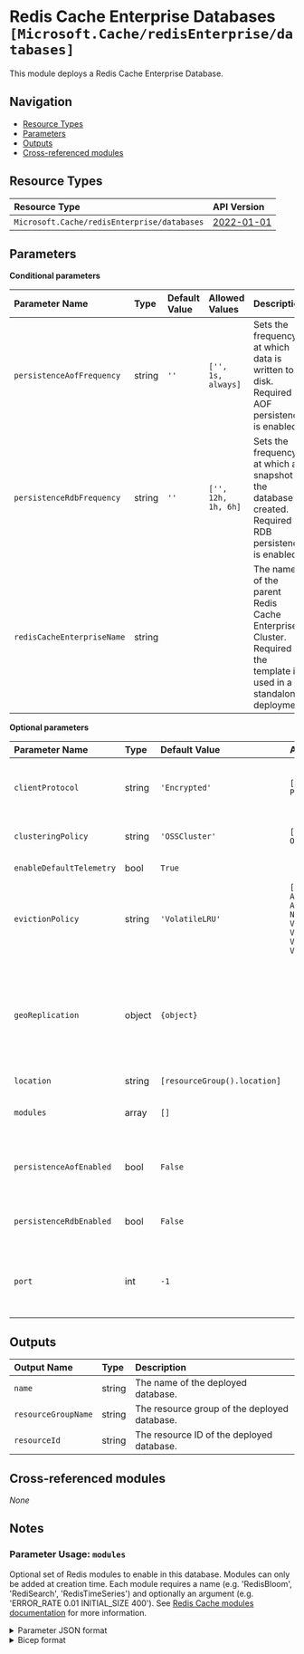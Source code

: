# Redis Cache Enterprise Databases `[Microsoft.Cache/redisEnterprise/databases]`

This module deploys a Redis Cache Enterprise Database.

## Navigation

- [Resource Types](#Resource-Types)
- [Parameters](#Parameters)
- [Outputs](#Outputs)
- [Cross-referenced modules](#Cross-referenced-modules)

## Resource Types

| Resource Type | API Version |
| :-- | :-- |
| `Microsoft.Cache/redisEnterprise/databases` | [2022-01-01](https://learn.microsoft.com/en-us/azure/templates/Microsoft.Cache/2022-01-01/redisEnterprise/databases) |

## Parameters

**Conditional parameters**

| Parameter Name | Type | Default Value | Allowed Values | Description |
| :-- | :-- | :-- | :-- | :-- |
| `persistenceAofFrequency` | string | `''` | `['', 1s, always]` | Sets the frequency at which data is written to disk. Required if AOF persistence is enabled. |
| `persistenceRdbFrequency` | string | `''` | `['', 12h, 1h, 6h]` | Sets the frequency at which a snapshot of the database is created. Required if RDB persistence is enabled. |
| `redisCacheEnterpriseName` | string |  |  | The name of the parent Redis Cache Enterprise Cluster. Required if the template is used in a standalone deployment. |

**Optional parameters**

| Parameter Name | Type | Default Value | Allowed Values | Description |
| :-- | :-- | :-- | :-- | :-- |
| `clientProtocol` | string | `'Encrypted'` | `[Encrypted, Plaintext]` | Specifies whether redis clients can connect using TLS-encrypted or plaintext redis protocols. Default is TLS-encrypted. |
| `clusteringPolicy` | string | `'OSSCluster'` | `[EnterpriseCluster, OSSCluster]` | Specifies the clustering policy to enable at creation time of the Redis Cache Enterprise Cluster. |
| `enableDefaultTelemetry` | bool | `True` |  | Enable telemetry via a Globally Unique Identifier (GUID). |
| `evictionPolicy` | string | `'VolatileLRU'` | `[AllKeysLFU, AllKeysLRU, AllKeysRandom, NoEviction, VolatileLFU, VolatileLRU, VolatileRandom, VolatileTTL]` | Redis eviction policy - default is VolatileLRU. |
| `geoReplication` | object | `{object}` |  | Optional set of properties to configure geo replication for this database. Geo replication prerequisites must be met. See "https://learn.microsoft.com/en-us/azure/azure-cache-for-redis/cache-how-to-active-geo-replication#active-geo-replication-prerequisites" for more information. |
| `location` | string | `[resourceGroup().location]` |  | Location for all resources. |
| `modules` | array | `[]` |  | Optional set of redis modules to enable in this database - modules can only be added at creation time. |
| `persistenceAofEnabled` | bool | `False` |  | Sets whether AOF is enabled. Required if setting AOF frequency. AOF and RDB persistence cannot be enabled at the same time. |
| `persistenceRdbEnabled` | bool | `False` |  | Sets whether RDB is enabled. RDB and AOF persistence cannot be enabled at the same time. |
| `port` | int | `-1` |  | TCP port of the database endpoint. Specified at create time. Default is (-1) meaning value is not set and defaults to an available port. Current supported port is 10000. |

## Outputs

| Output Name | Type | Description |
| :-- | :-- | :-- |
| `name` | string | The name of the deployed database. |
| `resourceGroupName` | string | The resource group of the deployed database. |
| `resourceId` | string | The resource ID of the deployed database. |

## Cross-referenced modules

_None_

## Notes

### Parameter Usage: `modules`

Optional set of Redis modules to enable in this database. Modules can only be added at creation time. Each module requires a name (e.g. 'RedisBloom', 'RediSearch', 'RedisTimeSeries') and optionally an argument (e.g. 'ERROR_RATE 0.01 INITIAL_SIZE 400'). See [Redis Cache modules documentation](https://learn.microsoft.com/en-us/azure/azure-cache-for-redis/cache-redis-modules) for more information.

<details>

<summary>Parameter JSON format</summary>

```json
"modules": {
    "value": [
      {
        "name": "RedisBloom",
        "args": "ERROR_RATE 0.00 INITIAL_SIZE 400"
      },
      {
        "name": "RedisTimeSeries",
        "args": "RETENTION_POLICY 20"
      },
      {
        "name": "RediSearch"
      }
    ]
}
```

</details>

<details>

<summary>Bicep format</summary>

```bicep
modules: [
    {
        name: 'RedisBloom'
        args: 'ERROR_RATE 1.00 INITIAL_SIZE 400'
    }
    {
        name: 'RedisTimeSeries'
        args: 'RETENTION_POLICY 20'
    }
    {
        name: 'RediSearch'
    }
]
```

</details>
<p>

